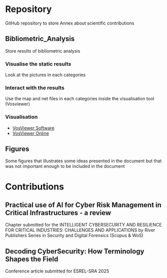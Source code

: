 # Repository
GitHub repository to store Annex about scientific contributions

## Bibliometric_Analysis
Store results of bibliometric analysis

### Visualise the static results
Look at the pictures in each categories

### Interact with the results
Use the map and net files in each categories inside the visualisation tool (Vosviewer)

### Visualisation

- [VosViewer Software](https://www.vosviewer.com/download)
- [VosViewer Online](https://app.vosviewer.com/)

## Figures
Some figures that illustrates some ideas presented in the document but that was not important enough to be included in the document

# Contributions

## Practical use of AI for Cyber Risk Management in Critical Infrastructures - a review

Chapter submitted for the INTELLIGENT CYBERSECURITY AND RESILIENCE FOR CRITICAL INDUSTRIES: CHALLENGES AND APPLICATIONS
by River Publishers Series in Security and Digital Forensics (Scopus & WoS)

## Decoding CyberSecurity: How Terminology Shapes the Field

Conference article submitted for ESREL-SRA 2025